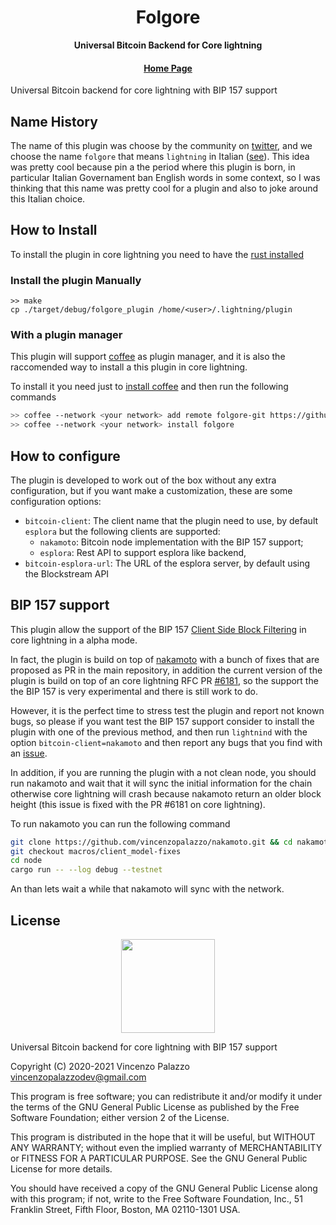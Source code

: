 <div align="center">
  <h1>Folgore</h1>

  <p>
    <strong> Universal Bitcoin Backend for Core lightning </strong>
  </p>

  <h4>
    <a href="https://github.com/coffee-tools/folgore">Home Page</a>
  </h4>
</div>

Universal Bitcoin backend for core lightning with BIP 157 support

## Name History

The name of this plugin was choose by the community on [twitter](https://twitter.com/PalazzoVincenzo/status/1643703009082236933?s=20), and
we choose the name `folgore` that means `lightning` in Italian ([see](https://dictionary.cambridge.org/us/dictionary/italian-english/folgore)).
This idea was pretty cool because pin a the period where this plugin is born, in particular Italian Governament
ban English words in some context, so I was thinking that this name was pretty cool for a plugin and also
to joke around this Italian choice.

## How to Install

To install the plugin in core lightning you need to have the [rust
installed](https://www.rust-lang.org/tools/install)

### Install the plugin Manually

```
>> make
cp ./target/debug/folgore_plugin /home/<user>/.lightning/plugin
```

### With a plugin manager

This plugin will support [coffee](https://coffee-docs.netlify.app/introduction.html) as plugin manager, and it is also the 
raccomended way to install a this plugin in core lightning.

To install it you need just to [install coffee](https://coffee-docs.netlify.app/install-coffee.html) and then
run the following commands

```bash
>> coffee --network <your network> add remote folgore-git https://github.com/coffee-tools/folgore.git
>> coffee --network <your network> install folgore
```

## How to configure

The plugin is developed to work out of the box without any extra configuration, but if you want 
make a customization, these are some configuration options:

- `bitcoin-client`: The client name that the plugin need to use, by default `esplora` but the following clients are supported:
   - `nakamoto`: Bitcoin node implementation with the BIP 157 support;
   - `esplora`: Rest API to support esplora like backend,
- `bitcoin-esplora-url`: The URL of the esplora server, by default using the Blockstream API

## BIP 157 support

This plugin allow the support of the BIP 157 [Client Side Block Filtering](https://github.com/bitcoin/bips/blob/master/bip-0157.mediawiki) in core lightning
in a alpha mode.

In fact, the plugin is build on top of [nakamoto](https://github.com/cloudhead/nakamoto) with a bunch of fixes that are 
proposed as PR in the main repository, in addition the current version of the plugin is build on top of an 
core lightning RFC PR [#6181](https://github.com/ElementsProject/lightning/pull/6181), so the support the the 
BIP 157 is very experimental and there is still work to do.

However, it is the perfect time to stress test the plugin and report not known bugs, so please
if you want test the BIP 157 support consider to install the plugin with one of the 
previous method, and then run `lightnind` with the option `bitcoin-client=nakamoto` and then
report any bugs that you find with an [issue](https://github.com/coffee-tools/folgore/issues).

In addition, if you are running the plugin with a not clean node, you should run nakamoto and wait 
that it will sync the initial information for the chain otherwise core lightning will crash because 
nakamoto return an older block height (this issue is fixed with the PR #6181 on core lightning).

To run nakamoto you can run the following command 

``` bash
git clone https://github.com/vincenzopalazzo/nakamoto.git && cd nakamoto
git checkout macros/client_model-fixes
cd node
cargo run -- --log debug --testnet
```

An than lets wait a while that nakamoto will sync with the network.

## License

<div align="center">
  <img src="https://opensource.org/files/osi_keyhole_300X300_90ppi_0.png" width="150" height="150"/>
</div>

 Universal Bitcoin backend for core lightning with BIP 157 support

 Copyright (C) 2020-2021 Vincenzo Palazzo vincenzopalazzodev@gmail.com
 
 This program is free software; you can redistribute it and/or modify
 it under the terms of the GNU General Public License as published by
 the Free Software Foundation; either version 2 of the License.
 
 This program is distributed in the hope that it will be useful,
 but WITHOUT ANY WARRANTY; without even the implied warranty of
 MERCHANTABILITY or FITNESS FOR A PARTICULAR PURPOSE.  See the
 GNU General Public License for more details.
 
 You should have received a copy of the GNU General Public License along
 with this program; if not, write to the Free Software Foundation, Inc.,
 51 Franklin Street, Fifth Floor, Boston, MA 02110-1301 USA.
